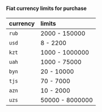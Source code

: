 #### Fiat currency limits for purchase 

| currency | limits                |
| :-------- | :------------------------- |
| `rub` | 2000 - 150000
| `usd` | 8 - 2200
| `kzt` | 1000 - 1000000
| `uah` | 1000 - 75000
| `byn` | 20 - 10000
| `tjs` | 70 - 7000
| `azn` | 10 - 2000
| `uzs` | 50000 - 8000000
